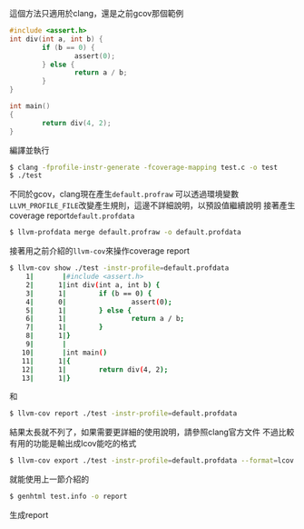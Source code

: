 這個方法只適用於clang，還是之前gcov那個範例
``` c
#include <assert.h>
int div(int a, int b) {
        if (b == 0) {
                assert(0);
        } else {
                return a / b;
        }
}

int main()
{
        return div(4, 2);
}
```
編譯並執行
``` bash
$ clang -fprofile-instr-generate -fcoverage-mapping test.c -o test
$ ./test
```
不同於gcov，clang現在產生`default.profraw`
可以透過環境變數`LLVM_PROFILE_FILE`改變產生規則，這邊不詳細說明，以預設值繼續說明
接著產生coverage report`default.profdata`
``` bash
$ llvm-profdata merge default.profraw -o default.profdata
```
接著用之前介紹的`llvm-cov`來操作coverage report

``` bash
$ llvm-cov show ./test -instr-profile=default.profdata
    1|       |#include <assert.h>
    2|      1|int div(int a, int b) {
    3|      1|        if (b == 0) {
    4|      0|                assert(0);
    5|      1|        } else {
    6|      1|                return a / b;
    7|      1|        }
    8|      1|}
    9|       |
   10|       |int main()
   11|      1|{
   12|      1|        return div(4, 2);
   13|      1|}
```
和
``` bash
$ llvm-cov report ./test -instr-profile=default.profdata
```
結果太長就不列了，如果需要更詳細的使用說明，請參照clang官方文件
不過比較有用的功能是輸出成lcov能吃的格式
``` bash
$ llvm-cov export ./test -instr-profile=default.profdata --format=lcov > test.info
```
就能使用上一節介紹的
``` bash
$ genhtml test.info -o report
```
生成report

